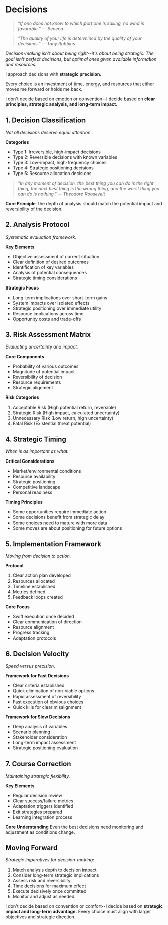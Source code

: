 # Decisions

> *“If one does not know to which port one is sailing, no wind is favorable.” — Seneca*

> *"The quality of your life is determined by the quality of your decisions." -- Tony Robbins*

*Decision-making isn't about being right--it's about being strategic. The goal isn't perfect decisions, but optimal ones given available information and resources.*

I approach decisions with **strategic precision.**

Every choice is an investment of time, energy, and resources that either moves me forward or holds me back.

I don't decide based on emotion or convention--I decide based on **clear principles, strategic analysis, and long-term impact.**

## 1. Decision Classification

*Not all decisions deserve equal attention.*

**Categories**
- Type 1: Irreversible, high-impact decisions
- Type 2: Reversible decisions with known variables
- Type 3: Low-impact, high-frequency choices
- Type 4: Strategic positioning decisions
- Type 5: Resource allocation decisions

> *"In any moment of decision, the best thing you can do is the right thing, the next best thing is the wrong thing, and the worst thing you can do is nothing." -- Theodore Roosevelt*

**Core Principle**
The depth of analysis should match the potential impact and reversibility of the decision.

## 2. Analysis Protocol

*Systematic evaluation framework.*

**Key Elements**
- Objective assessment of current situation
- Clear definition of desired outcomes
- Identification of key variables
- Analysis of potential consequences
- Strategic timing considerations

**Strategic Focus**
- Long-term implications over short-term gains
- System impacts over isolated effects
- Strategic positioning over immediate utility
- Resource implications across time
- Opportunity costs and trade-offs

## 3. Risk Assessment Matrix

*Evaluating uncertainty and impact.*

**Core Components**
- Probability of various outcomes
- Magnitude of potential impact
- Reversibility of decision
- Resource requirements
- Strategic alignment

**Risk Categories**
1.  Acceptable Risk (High potential return, reversible)
2.  Strategic Risk (High impact, calculated uncertainty)
3.  Unnecessary Risk (Low return, high uncertainty)
4.  Fatal Risk (Existential threat potential)

## 4. Strategic Timing

*When is as important as what.*

**Critical Considerations**
- Market/environmental conditions
- Resource availability
- Strategic positioning
- Competitive landscape
- Personal readiness

**Timing Principles**
- Some opportunities require immediate action
- Some decisions benefit from strategic delay
- Some choices need to mature with more data
- Some moves are about positioning for future options

## 5. Implementation Framework

*Moving from decision to action.*

**Protocol**
1.  Clear action plan developed
2.  Resources allocated
3.  Timeline established
4.  Metrics defined
5.  Feedback loops created

**Core Focus**
- Swift execution once decided
- Clear communication of direction
- Resource alignment
- Progress tracking
- Adaptation protocols

## 6. Decision Velocity

*Speed versus precision.*

**Framework for Fast Decisions**
- Clear criteria established
- Quick elimination of non-viable options
- Rapid assessment of reversibility
- Fast execution of obvious choices
- Quick kills for clear misalignment

**Framework for Slow Decisions**
- Deep analysis of variables
- Scenario planning
- Stakeholder consideration
- Long-term impact assessment
- Strategic positioning evaluation

## 7. Course Correction

*Maintaining strategic flexibility.*

**Key Elements**
- Regular decision review
- Clear success/failure metrics
- Adaptation triggers identified
- Exit strategies prepared
- Learning integration process

**Core Understanding**
Even the best decisions need monitoring and adjustment as conditions change.

## Moving Forward

*Strategic imperatives for decision-making:*

1.  Match analysis depth to decision impact
2.  Consider long-term strategic implications
3.  Assess risk and reversibility
4.  Time decisions for maximum effect
5.  Execute decisively once committed
6.  Monitor and adjust as needed

I don't decide based on convention or comfort--I decide based on **strategic impact and long-term advantage.** Every choice must align with larger objectives and strategic direction.